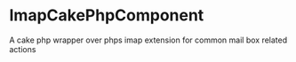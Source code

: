 ImapCakePhpComponent
====================

A cake php wrapper over phps imap extension for common mail box related actions 
